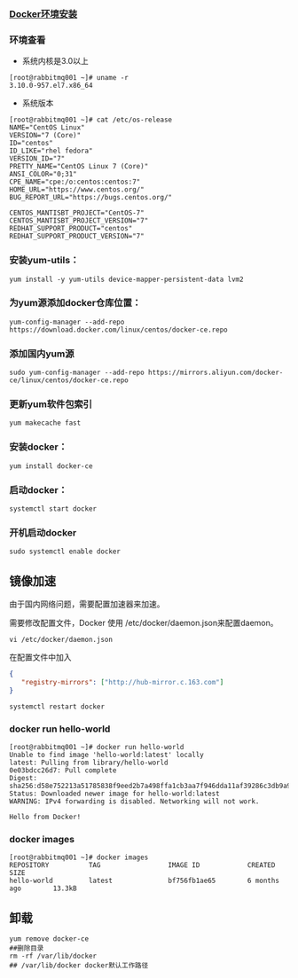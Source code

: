 ### [Docker环境安装](http://www.macrozheng.com/#/deploy/mall_deploy_docker?id=docker环境安装)

### 环境查看

- 系统内核是3.0以上 

```shell
[root@rabbitmq001 ~]# uname -r
3.10.0-957.el7.x86_64
```

- 系统版本

```shell
[root@rabbitmq001 ~]# cat /etc/os-release
NAME="CentOS Linux"
VERSION="7 (Core)"
ID="centos"
ID_LIKE="rhel fedora"
VERSION_ID="7"
PRETTY_NAME="CentOS Linux 7 (Core)"
ANSI_COLOR="0;31"
CPE_NAME="cpe:/o:centos:centos:7"
HOME_URL="https://www.centos.org/"
BUG_REPORT_URL="https://bugs.centos.org/"

CENTOS_MANTISBT_PROJECT="CentOS-7"
CENTOS_MANTISBT_PROJECT_VERSION="7"
REDHAT_SUPPORT_PRODUCT="centos"
REDHAT_SUPPORT_PRODUCT_VERSION="7"

```



### 安装yum-utils：

```shell
yum install -y yum-utils device-mapper-persistent-data lvm2 
```

### 为yum源添加docker仓库位置：

```shell
yum-config-manager --add-repo https://download.docker.com/linux/centos/docker-ce.repo 
```

### **添加国内yum源**

```
sudo yum-config-manager --add-repo https://mirrors.aliyun.com/docker-ce/linux/centos/docker-ce.repo 
```

### 更新yum软件包索引

```shell
yum makecache fast
```

### 安装docker：

```
yum install docker-ce 
```

### 启动docker：

```
systemctl start docker 
```

### 开机启动docker

```
sudo systemctl enable docker 
```



## 镜像加速

由于国内网络问题，需要配置加速器来加速。

 需要修改配置文件，Docker 使用 /etc/docker/daemon.json来配置daemon。

```shell
vi /etc/docker/daemon.json 
```

在配置文件中加入

```json
{
   "registry-mirrors": ["http://hub-mirror.c.163.com"] 
} 
```

```shell
systemctl restart docker 
```



### docker run hello-world

```shell
[root@rabbitmq001 ~]# docker run hello-world
Unable to find image 'hello-world:latest' locally
latest: Pulling from library/hello-world
0e03bdcc26d7: Pull complete 
Digest: sha256:d58e752213a51785838f9eed2b7a498ffa1cb3aa7f946dda11af39286c3db9a9
Status: Downloaded newer image for hello-world:latest
WARNING: IPv4 forwarding is disabled. Networking will not work.

Hello from Docker!
```

### docker images

```shell
[root@rabbitmq001 ~]# docker images
REPOSITORY          TAG                 IMAGE ID            CREATED             SIZE
hello-world         latest              bf756fb1ae65        6 months ago        13.3kB
```

## 卸载

```shell
yum remove docker-ce
##删除目录
rm -rf /var/lib/docker
## /var/lib/docker docker默认工作路径
```

